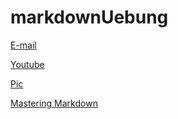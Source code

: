 # markdownUebung

[E-mail](161wit17@o365.htl-leoben.at)

[Youtube](www.youtube.com)

[Pic](https://cdn.newsapi.com.au/image/v1/9fdbf585d17c95f7a31ccacdb6466af9)
  
[Mastering Markdown](https://guides.github.com/features/mastering-markdown/)
